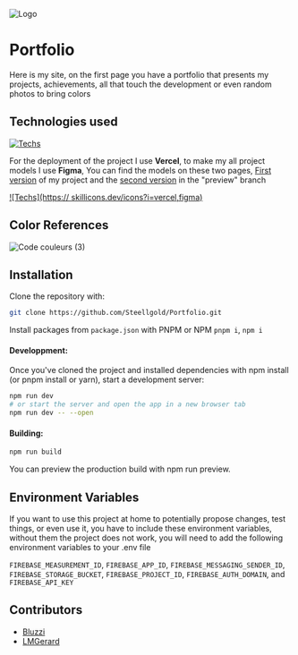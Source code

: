 
![Logo](https://yt3.ggpht.com/GLKipb5f4tSFUPxLd0u5enwLsU-b-QkhB6rJCbpVjKcmTEy3K4gQu5vJGk5YowUu9t53Ry16ow=w1707-fcrop64=1,00005a57ffffa5a8-k-c0xffffffff-no-nd-rj)


# Portfolio

Here is my site, on the first page you have a portfolio that presents my projects, achievements, all that touch the development or even random photos to bring colors
## Technologies used

[![Techs](https://skillicons.dev/icons?i=svelte,typescript,scss,js,html,firebase)](https://skillicons.dev)

For the deployment of the project I use **Vercel**, to make my all project models I use **Figma**, You can find the models on these two pages, [First version](https://www.figma.com/file/T25TyKTK75lAsAXTBHdl2B/New-portfolio?node-id=14%3A43) of my project and the [second version](https://www.figma.com/file/FFj5HB04eYnIOpWNCns1k9/Portfolio?node-id=41%3A2) in the "preview" branch

[![Techs](https://
skillicons.dev/icons?i=vercel,figma)](https://skillicons.dev)
## Color References

![Code couleurs (3)](https://user-images.githubusercontent.com/51505384/188270679-1eea7805-217b-4a54-8842-bc7724f17fb6.png)

## Installation

Clone the repository with:
```bash
git clone https://github.com/Steellgold/Portfolio.git
```

Install packages from `package.json` with PNPM or NPM `pnpm i`, `npm i`

#### Developpment:

Once you've cloned the project and installed dependencies with npm install (or pnpm install or yarn), start a development server:

```BASH
npm run dev
# or start the server and open the app in a new browser tab
npm run dev -- --open
```

#### Building:
```BASH
npm run build
```

You can preview the production build with npm run preview.
## Environment Variables

If you want to use this project at home to potentially propose changes, test things, or even use it, you have to include these environment variables, without them the project does not work, you will need to add the following environment variables to your .env file

`FIREBASE_MEASUREMENT_ID`, `FIREBASE_APP_ID`, `FIREBASE_MESSAGING_SENDER_ID`, `FIREBASE_STORAGE_BUCKET`, `FIREBASE_PROJECT_ID`, `FIREBASE_AUTH_DOMAIN`, and `FIREBASE_API_KEY`
## Contributors

* [Bluzzi](https://github.com/Bluzzi)
* [LMGerard](https://github.com/LMGerard)
